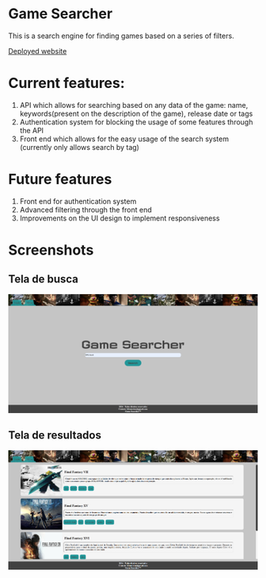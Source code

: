 # Game Searcher
This is a search engine for finding games based on a series of filters. 

[Deployed website](https://game-searcher.onrender.com)

# Current features:
1. API which allows for searching based on any data of the game: name, keywords(present on the description of the game), release date or tags
2. Authentication system for blocking the usage of some features through the API
3. Front end which allows for the easy usage of the search system (currently only allows search by tag) 

# Future features
1. Front end for authentication system
2. Advanced filtering through the front end 
3. Improvements on the UI design to implement responsiveness

# Screenshots

## Tela de busca

![Tela de busca](screenshots/Search%20Screen.png)

## Tela de resultados

![Tela de resultados](screenshots/Search%20result%20screen.png)
